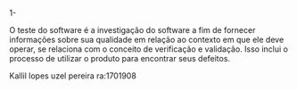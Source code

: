 1-

O teste do software é a investigação do software a fim de fornecer informações sobre sua qualidade em relação ao contexto em 
que ele deve operar, se relaciona com o conceito de verificação e validação. Isso inclui o processo de utilizar o produto para 
encontrar seus defeitos.

Kallil lopes uzel pereira ra:1701908
